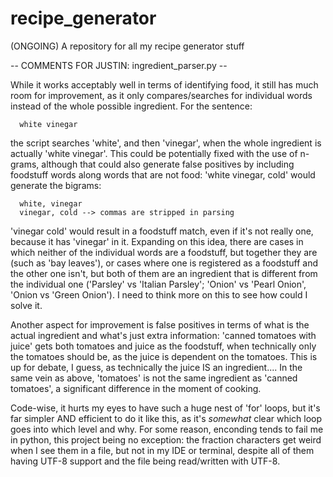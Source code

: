 # recipe_generator
(ONGOING) A repository for all my recipe generator stuff


-- COMMENTS FOR JUSTIN: ingredient_parser.py --

While it works acceptably well in terms of identifying food, it still has much room for improvement, as it only compares/searches for individual words instead of the whole possible ingredient. For the sentence:

      white vinegar

the script searches 'white', and then 'vinegar', when the whole ingredient is actually 'white vinegar'. This could be potentially fixed with the use of n-grams, although that could also generate false positives by including foodstuff words along words that are not food: 'white vinegar, cold' would generate the bigrams:

      white, vinegar
      vinegar, cold --> commas are stripped in parsing
     
'vinegar cold' would result in a foodstuff match, even if it's not really one, because it has 'vinegar' in it. Expanding on this idea, there are cases in which neither of the individual words are a foodstuff, but together they are (such as 'bay leaves'), or cases where one is registered as a foodstuff and the other one isn't, but both of them are an ingredient that is different from the individual one ('Parsley' vs 'Italian Parsley'; 'Onion' vs 'Pearl Onion', 'Onion vs 'Green Onion'). I need to think more on this to see how could I solve it.
      
Another aspect for improvement is false positives in terms of what is the actual ingredient and what's just extra information: 'canned tomatoes with juice' gets both tomatoes and juice as the foodstuff, when technically only the tomatoes should be, as the juice is dependent on the tomatoes. This is up for debate, I guess, as technically the juice IS an ingredient.... In the same vein as above, 'tomatoes' is not the same ingredient as 'canned tomatoes', a significant difference in the moment of cooking.

Code-wise, it hurts my eyes to have such a huge nest of 'for' loops, but it's far simpler AND efficient to do it like this, as it's *somewhat* clear which loop goes into which level and why. For some reason, enconding tends to fail me in python, this project being no exception: the fraction characters get weird when I see them in a file, but not in my IDE or terminal, despite all of them having UTF-8 support and the file being read/written with UTF-8.




